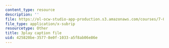 ```yaml
---
content_type: resource
description: ''
file: https://ol-ocw-studio-app-production.s3.amazonaws.com/courses/7-012-introduction-to-biology-fall-2004/425820be35778e0f1033a5f8ab06e86e_BAldLXDPWZM.srt
file_type: application/x-subrip
resourcetype: Other
title: 3play caption file
uid: 425820be-3577-8e0f-1033-a5f8ab06e86e
---
```

